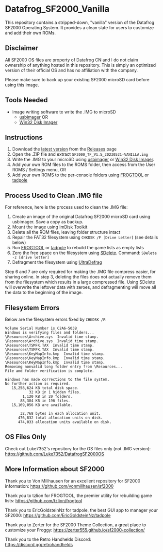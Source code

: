 # Datafrog_SF2000_Vanilla
This repository contains a stripped-down, "vanilla" version of the Datafrog SF2000 Operating System. It provides a clean slate for users to customize and add their own ROMs.

## Disclaimer
All SF2000 OS files are property of Datafrog CN and I do not claim ownership of anything hosted in this repository. This is simply an optimized version of their official OS and has no affiliation with the company.

Please make sure to back up your existing SF2000 microSD card before using this image.

## Tools Needed
- Image writing software to write the .IMG to microSD
  - [usbimager](https://gitlab.com/bztsrc/usbimager) 
OR
  - [Win32 Disk Imager](https://sourceforge.net/projects/win32diskimager/)

## Instructions
1. Download the [latest version](https://github.com/Dteyn/Datafrog_SF2000_Vanilla/releases/download/v1.5/SF2000_TF_V1.5_20230521-VANILLA.zip) from the [Releases](https://github.com/Dteyn/Datafrog_SF2000_Vanilla/releases) page
2. Open the .ZIP file and extract `SF2000_TF_V1.5_20230521-VANILLA.img`
3. Write the .IMG to your microSD using [usbimager](https://gitlab.com/bztsrc/usbimager) or [Win32 Disk Imager](https://sourceforge.net/projects/win32diskimager/).
4. Add your own ROM files to the ROMS folder, then access from the User ROMS / Settings menu, OR
5. Add your own ROMS to the per-console folders using [FROGTOOL](https://github.com/tzlion/frogtool) or [tadpole](https://github.com/EricGoldsteinNz/tadpole)

## Process Used to Clean .IMG file
For reference, here is the process used to clean the .IMG file:

1. Create an image of the original Datafrog SF2000 microSD card using usbimager. Save a copy as backup.
2. Mount the image using [ImDisk Toolkit](https://sourceforge.net/projects/imdisk-toolkit/)
3. Delete all the ROM files, leaving folder structure intact
4. Repair the FAT32 filesystem using `CHKDSK /F [Drive Letter]` (see details below)
5. Run [FROGTOOL](https://github.com/tzlion/frogtool) or [tadpole](https://github.com/EricGoldsteinNz/tadpole) to rebuild the game lists as empty lists
6. Zero the free space on the filesystem using [SDelete](https://learn.microsoft.com/en-us/sysinternals/downloads/sdelete). Command: `SDelete -z [drive letter]`
7. Defragment the filesystem using [UltraDefrag](https://sourceforge.net/projects/ultradefrag/)

Step 6 and 7 are only required for making the .IMG file compress easier, for sharing online. In step 3, deleting the files does not actually remove them from the filesystem which results in a large compressed file. Using SDelete will overwrite the leftover data with zeroes, and defragmenting will move all the data to the beginning of the image.


## Filesystem Errors
Below are the filesystem errors fixed by `CHKDSK /F`:
```
Volume Serial Number is C2A6-503B
Windows is verifying files and folders...
\Resources\Archive.sys  Invalid time stamp.
\Resources\Archive.sys  Invalid time stamp.
\Resources\TSMFK.TAX  Invalid time stamp.
\Resources\TSMFK.TAX  Invalid time stamp.
\Resources\KeyMapInfo.kmp  Invalid time stamp.
\Resources\KeyMapInfo.kmp  Invalid time stamp.
\Resources\KeyMapInfo.kmp  Invalid time stamp.
Removing nonvalid long folder entry from \Resources...
File and folder verification is complete.

Windows has made corrections to the file system.
No further action is required.
   15,258,624 KB total disk space.
           32 KB in 1 hidden files.
        1,120 KB in 20 folders.
       88,384 KB in 196 files.
   15,169,056 KB are available.

       32,768 bytes in each allocation unit.
      476,832 total allocation units on disk.
      474,033 allocation units available on disk.
```

## OS Files Only
Check out Luke7352's repository for the OS files only (not .IMG version):
https://github.com/Luke7352/DatafrogSF2000OS

## More Information about SF2000
Thank you to Von Millhausen for an excellent repository for SF2000 information: https://github.com/vonmillhausen/sf2000

Thank you to tzlion for FROGTOOL, the premier utility for rebuilding game lists: https://github.com/tzlion/frogtool

Thank you to EricGoldsteinNz for tadpole, the best GUI app to manager your SF2000: https://github.com/EricGoldsteinNz/tadpole

Thank you to Zerter for the SF2000 Theme Collection, a great place to customize your Froggy: https://zerter555.github.io/sf2000-collection/

Thank you to the Retro Handhelds Discord: https://discord.gg/retrohandhelds
